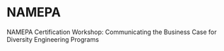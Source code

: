 # NAMEPA
NAMEPA Certification Workshop: Communicating the Business Case for Diversity Engineering Programs

